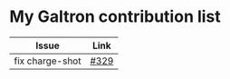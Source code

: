 My Galtron contribution list
============================

| Issue        | Link   |
|--------------|--------|
|fix charge-shot | [#329](https://github.com/inureyes/Galtron/issues/329) |
